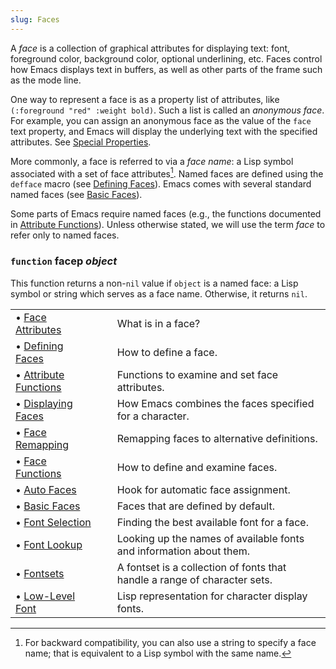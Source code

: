 ```yaml
---
slug: Faces
---
```


A *face* is a collection of graphical attributes for displaying text: font, foreground color, background color, optional underlining, etc. Faces control how Emacs displays text in buffers, as well as other parts of the frame such as the mode line.

One way to represent a face is as a property list of attributes, like `(:foreground "red" :weight bold)`. Such a list is called an *anonymous face*. For example, you can assign an anonymous face as the value of the `face` text property, and Emacs will display the underlying text with the specified attributes. See [Special Properties](/docs/elisp/Special-Properties).

More commonly, a face is referred to via a *face name*: a Lisp symbol associated with a set of face attributes[^1]. Named faces are defined using the `defface` macro (see [Defining Faces](/docs/elisp/Defining-Faces)). Emacs comes with several standard named faces (see [Basic Faces](/docs/elisp/Basic-Faces)).

Some parts of Emacs require named faces (e.g., the functions documented in [Attribute Functions](/docs/elisp/Attribute-Functions)). Unless otherwise stated, we will use the term *face* to refer only to named faces.

### <span className="tag function">`function`</span> **facep** *object*

This function returns a non-`nil` value if `object` is a named face: a Lisp symbol or string which serves as a face name. Otherwise, it returns `nil`.

|                                                          |    |                                                                           |
| :------------------------------------------------------- | -- | :------------------------------------------------------------------------ |
| • [Face Attributes](/docs/elisp/Face-Attributes)         |    | What is in a face?                                                        |
| • [Defining Faces](/docs/elisp/Defining-Faces)           |    | How to define a face.                                                     |
| • [Attribute Functions](/docs/elisp/Attribute-Functions) |    | Functions to examine and set face attributes.                             |
| • [Displaying Faces](/docs/elisp/Displaying-Faces)       |    | How Emacs combines the faces specified for a character.                   |
| • [Face Remapping](/docs/elisp/Face-Remapping)           |    | Remapping faces to alternative definitions.                               |
| • [Face Functions](/docs/elisp/Face-Functions)           |    | How to define and examine faces.                                          |
| • [Auto Faces](/docs/elisp/Auto-Faces)                   |    | Hook for automatic face assignment.                                       |
| • [Basic Faces](/docs/elisp/Basic-Faces)                 |    | Faces that are defined by default.                                        |
| • [Font Selection](/docs/elisp/Font-Selection)           |    | Finding the best available font for a face.                               |
| • [Font Lookup](/docs/elisp/Font-Lookup)                 |    | Looking up the names of available fonts and information about them.       |
| • [Fontsets](/docs/elisp/Fontsets)                       |    | A fontset is a collection of fonts that handle a range of character sets. |
| • [Low-Level Font](/docs/elisp/Low_002dLevel-Font)       |    | Lisp representation for character display fonts.                          |

[^1]: For backward compatibility, you can also use a string to specify a face name; that is equivalent to a Lisp symbol with the same name.
